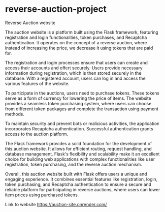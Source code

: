 # reverse-auction-project
Reverse Auction website

The auction website is a platform built using the Flask framework, featuring registration and login functionalities, token purchases, and Recaptcha authentication. It operates on the concept of a reverse auction, where instead of increasing the price, we decrease it using tokens that are paid for.

The registration and login processes ensure that users can create and access their accounts and offert securely. Users provide necessary information during registration, which is then stored securely in the database. With a registered account, users can log in and access the various features of the website.

To participate in the auctions, users need to purchase tokens. These tokens serve as a form of currency for lowering the price of items. The website provides a seamless token purchasing system, where users can choose from different token packages and complete the transaction using payment methods.

To maintain security and prevent bots or malicious activities, the application incorporates Recaptcha authentication. Successful authentication grants access to the auction platform.

The Flask framework provides a solid foundation for the development of this auction website. It allows for efficient routing, request handling, and database management. Flask's flexibility and scalability make it an excellent choice for building web applications with complex functionalities like user registration, token purchasing, and the reverse auction mechanism.

Overall, this auction website built with Flask offers users a unique and engaging experience. It combines essential features like registration, login, token purchasing, and Recaptcha authentication to ensure a secure and reliable platform for participating in reverse auctions, where users can lower item prices using purchased tokens.

Link to website https://auction-site.onrender.com/
